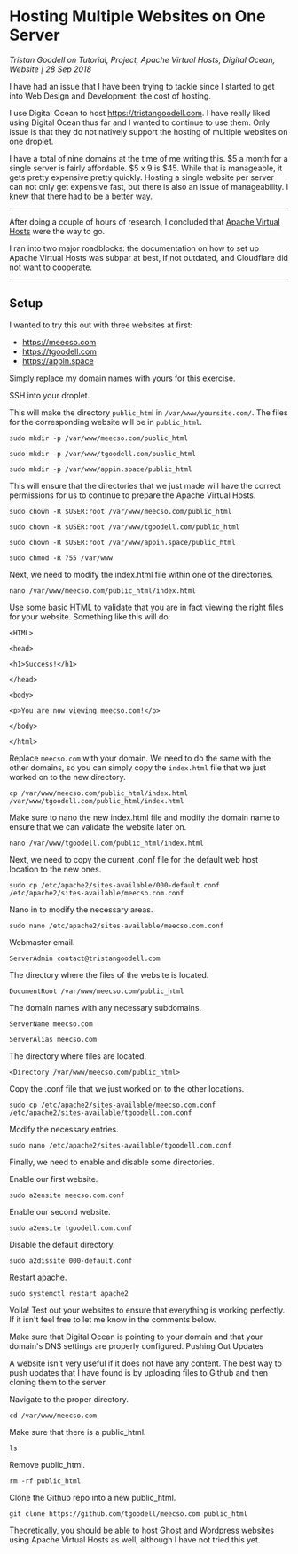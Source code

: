 # Hosting Multiple Websites on One Server

_Tristan Goodell on Tutorial, Project, Apache Virtual Hosts, Digital Ocean, Website | 28 Sep 2018_

I have had an issue that I have been trying to tackle since I started to get into Web Design and Development: the cost of hosting.

I use Digital Ocean to host https://tristangoodell.com. I have really liked using Digital Ocean thus far and I wanted to continue to use them. Only issue is that they do not natively support the hosting of multiple websites on one droplet.

I have a total of nine domains at the time of me writing this. $5 a month for a single server is fairly affordable. $5 x 9 is $45. While that is manageable, it gets pretty expensive pretty quickly. Hosting a single website per server can not only get expensive fast, but there is also an issue of manageability. I knew that there had to be a better way.

---

After doing a couple of hours of research, I concluded that [Apache Virtual Hosts](https://httpd.apache.org/docs/2.4/vhosts/) were the way to go.

I ran into two major roadblocks: the documentation on how to set up Apache Virtual Hosts was subpar at best, if not outdated, and Cloudflare did not want to cooperate.

---

## Setup

I wanted to try this out with three websites at first:

- https://meecso.com
- https://tgoodell.com
- https://appin.space

Simply replace my domain names with yours for this exercise.

SSH into your droplet.

This will make the directory `public_htm`l in `/var/www/yoursite.com/`. The files for the corresponding website will be in `public_html`.

`sudo mkdir -p /var/www/meecso.com/public_html`

`sudo mkdir -p /var/www/tgoodell.com/public_html`

`sudo mkdir -p /var/www/appin.space/public_html`

This will ensure that the directories that we just made will have the correct permissions for us to continue to prepare the Apache Virtual Hosts.

`sudo chown -R $USER:root /var/www/meecso.com/public_html`

`sudo chown -R $USER:root /var/www/tgoodell.com/public_html`

`sudo chown -R $USER:root /var/www/appin.space/public_html`

`sudo chmod -R 755 /var/www`

Next, we need to modify the index.html file within one of the directories.

`nano /var/www/meecso.com/public_html/index.html`

Use some basic HTML to validate that you are in fact viewing the right files for your website. Something like this will do:

```
<HTML>

<head>

<h1>Success!</h1>

</head>

<body>

<p>You are now viewing meecso.com!</p>

</body>

</html>
```

Replace `meecso.com` with your domain. We need to do the same with the other domains, so you can simply copy the `index.html` file that we just worked on to the new directory.

`cp /var/www/meecso.com/public_html/index.html /var/www/tgoodell.com/public_html/index.html`

Make sure to nano the new index.html file and modify the domain name to ensure that we can validate the website later on.

`nano /var/www/tgoodell.com/public_html/index.html`

Next, we need to copy the current .conf file for the default web host location to the new ones.

`sudo cp /etc/apache2/sites-available/000-default.conf /etc/apache2/sites-available/meecso.com.conf`

Nano in to modify the necessary areas.

`sudo nano /etc/apache2/sites-available/meecso.com.conf`

Webmaster email.

`ServerAdmin contact@tristangoodell.com`

The directory where the files of the website is located.

`DocumentRoot /var/www/meecso.com/public_html`

The domain names with any necessary subdomains.

`ServerName meecso.com`

`ServerAlias meecso.com`

The directory where files are located.

`<Directory /var/www/meecso.com/public_html>`

Copy the .conf file that we just worked on to the other locations.

`sudo cp /etc/apache2/sites-available/meecso.com.conf /etc/apache2/sites-available/tgoodell.com.conf`

Modify the necessary entries.

`sudo nano /etc/apache2/sites-available/tgoodell.com.conf`

Finally, we need to enable and disable some directories.

Enable our first website.

`sudo a2ensite meecso.com.conf`

Enable our second website.

`sudo a2ensite tgoodell.com.conf`

Disable the default directory.

`sudo a2dissite 000-default.conf`

Restart apache.

`sudo systemctl restart apache2`

Voila! Test out your websites to ensure that everything is working perfectly. If it isn't feel free to let me know in the comments below.

Make sure that Digital Ocean is pointing to your domain and that your domain's DNS settings are properly configured.
Pushing Out Updates

A website isn't very useful if it does not have any content. The best way to push updates that I have found is by uploading files to Github and then cloning them to the server.

Navigate to the proper directory.  

`cd /var/www/meecso.com`

Make sure that there is a public_html.

`ls`

Remove public_html.

`rm -rf public_html`

Clone the Github repo into a new public_html.

`git clone https://github.com/tgoodell/meecso.com public_html`

Theoretically, you should be able to host Ghost and Wordpress websites using Apache Virtual Hosts as well, although I have not tried this yet.
